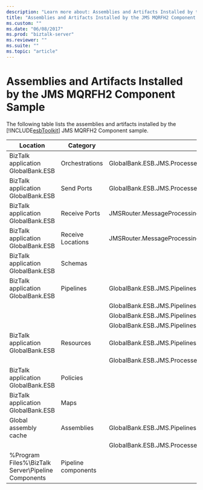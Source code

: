 ```yaml
---
description: "Learn more about: Assemblies and Artifacts Installed by the JMS MQRFH2 Component Sample"
title: "Assemblies and Artifacts Installed by the JMS MQRFH2 Component Sample"
ms.custom: ""
ms.date: "06/08/2017"
ms.prod: "biztalk-server"
ms.reviewer: ""
ms.suite: ""
ms.topic: "article"
---
```

# Assemblies and Artifacts Installed by the JMS MQRFH2 Component Sample
The following table lists the assemblies and artifacts installed by the [!INCLUDE[esbToolkit](../includes/esbtoolkit-md.md)] JMS MQRFH2 Component sample.  
  
|Location|Category|Name and version of the component|  
|--------------|--------------|---------------------------------------|  
|BizTalk application GlobalBank.ESB|Orchestrations|GlobalBank.ESB.JMS.Processes.JMSRouter|  
|BizTalk application GlobalBank.ESB|Send Ports|GlobalBank.ESB.JMS.Processes_1.0.0.0_GlobalBank.ESB.JMS.Processes.JMSRouter_DestinationProcessing_c2c8b2b87f54180a|  
|BizTalk application GlobalBank.ESB|Receive Ports|JMSRouter.MessageProcessing|  
|BizTalk application GlobalBank.ESB|Receive Locations|JMSRouter.MessageProcessing_MQS|  
|BizTalk application GlobalBank.ESB|Schemas||  
|BizTalk application GlobalBank.ESB|Pipelines|GlobalBank.ESB.JMS.Pipelines.JMS_PassthroughReceive Version 1.0.0.0|  
|||GlobalBank.ESB.JMS.Pipelines.JMS_PassthroughSend Version 1.0.0.0|  
|||GlobalBank.ESB.JMS.Pipelines.JMS_XMLReceive Version 1.0.0.0|  
|||GlobalBank.ESB.JMS.Pipelines.JMS_XMLSend Version 1.0.0.0|  
|BizTalk application GlobalBank.ESB|Resources|GlobalBank.ESB.JMS.Pipelines Version 1.0.0.0|  
|||GlobalBank.ESB.JMS.Processes Version 1.0.0.0|  
|BizTalk application GlobalBank.ESB|Policies||  
|BizTalk application GlobalBank.ESB|Maps||  
|Global assembly cache|Assemblies|GlobalBank.ESB.JMS.Pipelines Version 1.0.0.0|  
|||GlobalBank.ESB.JMS.Processes Version 1.0.0.0|  
|%Program Files%\\BizTalk Server\Pipeline Components|Pipeline components||
